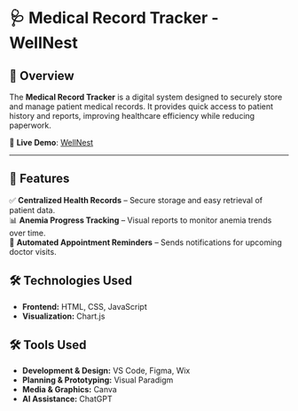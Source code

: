 # 🩺 Medical Record Tracker - WellNest

## 📌 Overview  
The **Medical Record Tracker** is a digital system designed to securely store and manage patient medical records. It provides quick access to patient history and reports, improving healthcare efficiency while reducing paperwork.  

🔗 **Live Demo**: [WellNest](https://elegant-macaron-50ef01.netlify.app/)

---

## 🚀 Features  
✅ **Centralized Health Records** – Secure storage and easy retrieval of patient data.  
📊 **Anemia Progress Tracking** – Visual reports to monitor anemia trends over time.  
🔔 **Automated Appointment Reminders** – Sends notifications for upcoming doctor visits.   

## 🛠️ Technologies Used  
- **Frontend:** HTML, CSS, JavaScript  
- **Visualization:** Chart.js  

## 🛠️ Tools Used  
- **Development & Design:** VS Code, Figma, Wix  
- **Planning & Prototyping:** Visual Paradigm  
- **Media & Graphics:** Canva  
- **AI Assistance:** ChatGPT  



